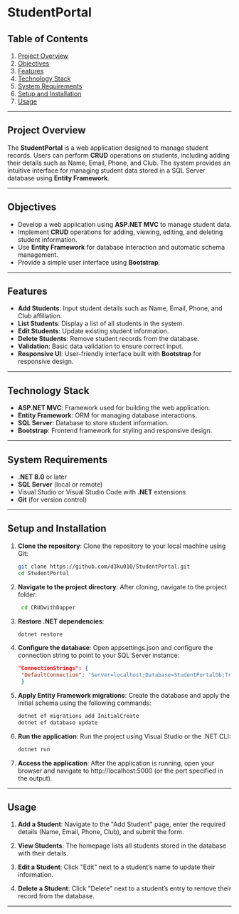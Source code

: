 # StudentPortal

## Table of Contents
1. [Project Overview](#project-overview)
2. [Objectives](#objectives)
3. [Features](#features)
4. [Technology Stack](#technology-stack)
5. [System Requirements](#system-requirements)
6. [Setup and Installation](#setup-and-installation)
7. [Usage](#usage)

---

## Project Overview

The **StudentPortal** is a web application designed to manage student records. Users can perform **CRUD** operations on students, including adding their details such as Name, Email, Phone, and Club. The system provides an intuitive interface for managing student data stored in a SQL Server database using **Entity Framework**.

---

## Objectives

- Develop a web application using **ASP.NET MVC** to manage student data.
- Implement **CRUD** operations for adding, viewing, editing, and deleting student information.
- Use **Entity Framework** for database interaction and automatic schema management.
- Provide a simple user interface using **Bootstrap**.

---

## Features

- **Add Students**: Input student details such as Name, Email, Phone, and Club affiliation.
- **List Students**: Display a list of all students in the system.
- **Edit Students**: Update existing student information.
- **Delete Students**: Remove student records from the database.
- **Validation**: Basic data validation to ensure correct input.
- **Responsive UI**: User-friendly interface built with **Bootstrap** for responsive design.

---

## Technology Stack

- **ASP.NET MVC**: Framework used for building the web application.
- **Entity Framework**: ORM for managing database interactions.
- **SQL Server**: Database to store student information.
- **Bootstrap**: Frontend framework for styling and responsive design.

---

## System Requirements

- **.NET 8.0** or later
- **SQL Server** (local or remote)
- Visual Studio or Visual Studio Code with **.NET** extensions
- **Git** (for version control)

---

## Setup and Installation

1. **Clone the repository**:
    Clone the repository to your local machine using Git:
   ```bash
   git clone https://github.com/d3ku010/StudentPortal.git
   cd StudentPortal
   ```

2. **Navigate to the project directory**:
   After cloning, navigate to the project folder:
   ```bash
    cd CRUDwithDapper
    ```
    
4. **Restore .NET dependencies**:
    ```bash
   dotnet restore
    ```
5. **Configure the database**:
    Open appsettings.json and configure the connection string to point to your SQL Server instance:
   ```json
   "ConnectionStrings": {
    "DefaultConnection": "Server=localhost;Database=StudentPortalDb;Trusted_Connection=True;"
    }
    ```
   
6. **Apply Entity Framework migrations**:
   Create the database and apply the initial schema using the following commands:
    ```bash
    dotnet ef migrations add InitialCreate
    dotnet ef database update
    ```

7. **Run the application**:
    Run the project using Visual Studio or the .NET CLI:
    ```bash
    dotnet run
    ```
8. **Access the application**:
   After the application is running, open your browser and navigate to http://localhost:5000 (or the port specified in the output).


---

## Usage

1. **Add a Student**:
  Navigate to the "Add Student" page, enter the required details (Name, Email, Phone, Club), and submit the form.
  
2. **View Students**:
  The homepage lists all students stored in the database with their details.
  
3. **Edit a Student**:
  Click "Edit" next to a student’s name to update their information.

4. **Delete a Student**:
  Click "Delete" next to a student’s entry to remove their record from the database.


---
